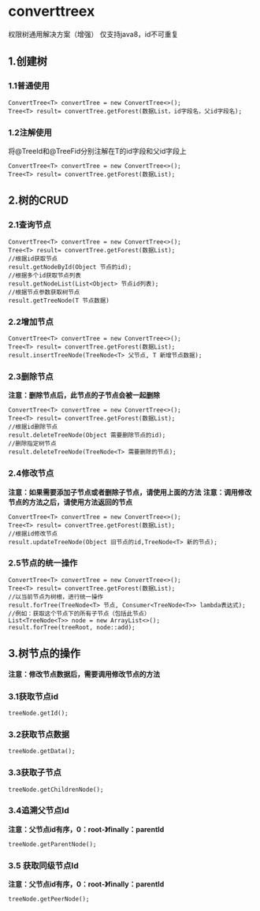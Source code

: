 # converttreex
权限树通用解决方案（增强）
仅支持java8，id不可重复
## 1.创建树
### 1.1普通使用
```
ConvertTree<T> convertTree = new ConvertTree<>();
Tree<T> result= convertTree.getForest(数据List，id字段名，父id字段名);
```
### 1.2注解使用
将@TreeId和@TreeFid分别注解在T的id字段和父id字段上 
```
ConvertTree<T> convertTree = new ConvertTree<>();
Tree<T> result= convertTree.getForest(数据List);
```

## 2.树的CRUD
### 2.1查询节点
```
ConvertTree<T> convertTree = new ConvertTree<>();
Tree<T> result= convertTree.getForest(数据List);
//根据id获取节点
result.getNodeById(Object 节点的id);
//根据多个id获取节点列表
result.getNodeList(List<Object> 节点id列表);
//根据节点参数获取树节点
result.getTreeNode(T 节点数据)
```
### 2.2增加节点
```
ConvertTree<T> convertTree = new ConvertTree<>();
Tree<T> result= convertTree.getForest(数据List);
result.insertTreeNode(TreeNode<T> 父节点, T 新增节点数据);
```
### 2.3删除节点
**注意：删除节点后，此节点的子节点会被一起删除**
```
ConvertTree<T> convertTree = new ConvertTree<>();
Tree<T> result= convertTree.getForest(数据List);
//根据id删除节点
result.deleteTreeNode(Object 需要删除节点的id);
//删除指定树节点
result.deleteTreeNode(TreeNode<T> 需要删除的节点);
```
### 2.4修改节点
**注意：如果需要添加子节点或者删除子节点，请使用上面的方法**
**注意：调用修改节点的方法之后，请使用方法返回的节点**
```
ConvertTree<T> convertTree = new ConvertTree<>();
Tree<T> result= convertTree.getForest(数据List);
//根据id修改节点
result.updateTreeNode(Object 旧节点的id,TreeNode<T> 新的节点);
```
### 2.5节点的统一操作
```
ConvertTree<T> convertTree = new ConvertTree<>();
Tree<T> result= convertTree.getForest(数据List);
//以当前节点为树根，进行统一操作
result.forTree(TreeNode<T> 节点, Consumer<TreeNode<T>> lambda表达式);
//例如：获取这个节点下的所有子节点（包括此节点）
List<TreeNode<T>> node = new ArrayList<>();
result.forTree(treeRoot, node::add);
```

## 3.树节点的操作
**注意：修改节点数据后，需要调用修改节点的方法**
### 3.1获取节点id
```
treeNode.getId();
```
### 3.2获取节点数据
```
treeNode.getData();
```
### 3.3获取子节点
```
treeNode.getChildrenNode();
```
### 3.4追溯父节点Id
**注意：父节点id有序，0：root-》finally：parentId**
```
treeNode.getParentNode();
```

### 3.5 获取同级节点Id
**注意：父节点id有序，0：root-》finally：parentId**
```
treeNode.getPeerNode();
```
